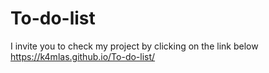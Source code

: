 # To-do-list
I invite you to check my project by clicking on the link below
https://k4mlas.github.io/To-do-list/
